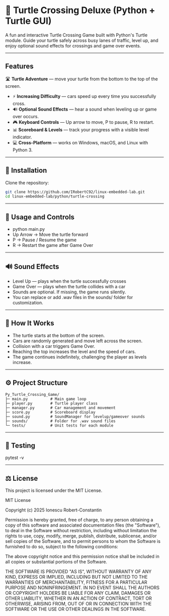 # 🐢 Turtle Crossing Deluxe (Python + Turtle GUI)

A fun and interactive Turtle Crossing Game built with Python's Turtle module. 
Guide your turtle safely across busy lanes of traffic, level up, and enjoy optional sound effects for crossings and game over events.

---

## Features

🛣️ **Turtle Adventure** — move your turtle from the bottom to the top of the screen.  
- ⚡ **Increasing Difficulty** — cars speed up every time you successfully cross.  
- 🔊 **Optional Sound Effects** — hear a sound when leveling up or game over occurs.  
- 🎮 **Keyboard Controls** — Up arrow to move, P to pause, R to restart.  
- 📊 **Scoreboard & Levels** — track your progress with a visible level indicator.  
- 💻 **Cross-Platform** — works on Windows, macOS, and Linux with Python 3.  

---

## 🧩 Installation
Clone the repository:

```bash
git clone https://github.com/IRobertC92/linux-embedded-lab.git
cd linux-embedded-lab/python/turtle-crossing
```

---

## 🏃 Usage and Controls
- python main.py
- Up Arrow → Move the turtle forward
- P → Pause / Resume the game
- R → Restart the game after Game Over

---

## 🔊 Sound Effects
- Level Up — plays when the turtle successfully crosses
- Game Over — plays when the turtle collides with a car
- Sounds are optional. If missing, the game runs silently.
- You can replace or add .wav files in the sounds/ folder for customization.

---

## 🧠 How It Works
- The turtle starts at the bottom of the screen.
- Cars are randomly generated and move left across the screen.
- Collision with a car triggers Game Over.
- Reaching the top increases the level and the speed of cars.
- The game continues indefinitely, challenging the player as levels increase.

---

## ⚙️ Project Structure
```
Py_Turtle_Crossing_Game/
├─ main.py          # Main game loop
├─ player.py        # Turtle player class
├─ manager.py       # Car management and movement
├─ score.py         # Scoreboard display
├─ sound.py         # SoundManager for levelup/gameover sounds
├─ sounds/          # Folder for .wav sound files
└─ tests/           # Unit tests for each module
```

---

## 🧪 Testing
pytest -v

---

## ⚖️ License

This project is licensed under the MIT License.

MIT License

Copyright (c) 2025 Ionescu Robert-Constantin

Permission is hereby granted, free of charge, to any person obtaining a copy
of this software and associated documentation files (the "Software"), to deal
in the Software without restriction, including without limitation the rights
to use, copy, modify, merge, publish, distribute, sublicense, and/or sell
copies of the Software, and to permit persons to whom the Software is
furnished to do so, subject to the following conditions:

The above copyright notice and this permission notice shall be included in all
copies or substantial portions of the Software.

THE SOFTWARE IS PROVIDED "AS IS", WITHOUT WARRANTY OF ANY KIND, EXPRESS OR
IMPLIED, INCLUDING BUT NOT LIMITED TO THE WARRANTIES OF MERCHANTABILITY,
FITNESS FOR A PARTICULAR PURPOSE AND NONINFRINGEMENT. IN NO EVENT SHALL THE
AUTHORS OR COPYRIGHT HOLDERS BE LIABLE FOR ANY CLAIM, DAMAGES OR OTHER
LIABILITY, WHETHER IN AN ACTION OF CONTRACT, TORT OR OTHERWISE, ARISING FROM,
OUT OF OR IN CONNECTION WITH THE SOFTWARE OR THE USE OR OTHER DEALINGS IN THE
SOFTWARE.

